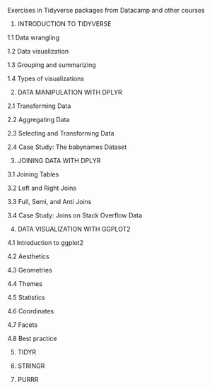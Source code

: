 Exercises in Tidyverse packages from Datacamp and other courses

1. INTRODUCTION TO TIDYVERSE

1.1 Data wrangling

1.2 Data visualization

1.3 Grouping and summarizing

1.4 Types of visualizations

2. DATA MANIPULATION WITH DPLYR

2.1 Transforming Data

2.2 Aggregating Data

2.3 Selecting and Transforming Data

2.4 Case Study: The babynames Dataset

3. JOINING DATA WITH DPLYR

3.1  Joining Tables

3.2 Left and Right Joins

3.3 Full, Semi, and Anti Joins

3.4 Case Study: Joins on Stack Overflow Data

4. DATA VISUALIZATION WITH GGPLOT2

4.1 Introduction to ggplot2

4.2 Aesthetics

4.3 Geometries

4.4 Themes

4.5 Statistics

4.6 Coordinates

4.7 Facets

4.8 Best practice

5. TIDYR

6. STRINGR

7. PURRR
